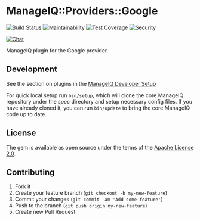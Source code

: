 # ManageIQ::Providers::Google

[![Build Status](https://travis-ci.com/ManageIQ/manageiq-providers-google.svg?branch=master)](https://travis-ci.com/ManageIQ/manageiq-providers-google)
[![Maintainability](https://api.codeclimate.com/v1/badges/48e14bf73ba25baa13e4/maintainability)](https://codeclimate.com/github/ManageIQ/manageiq-providers-google/maintainability)
[![Test Coverage](https://api.codeclimate.com/v1/badges/48e14bf73ba25baa13e4/test_coverage)](https://codeclimate.com/github/ManageIQ/manageiq-providers-google/test_coverage)
[![Security](https://hakiri.io/github/ManageIQ/manageiq-providers-google/master.svg)](https://hakiri.io/github/ManageIQ/manageiq-providers-google/master)

[![Chat](https://badges.gitter.im/Join%20Chat.svg)](https://gitter.im/ManageIQ/manageiq-providers-google?utm_source=badge&utm_medium=badge&utm_campaign=pr-badge&utm_content=badge)

ManageIQ plugin for the Google provider.

## Development

See the section on plugins in the [ManageIQ Developer Setup](http://manageiq.org/docs/guides/developer_setup/plugins)

For quick local setup run `bin/setup`, which will clone the core ManageIQ repository under the *spec* directory and setup necessary config files. If you have already cloned it, you can run `bin/update` to bring the core ManageIQ code up to date.

## License

The gem is available as open source under the terms of the [Apache License 2.0](http://www.apache.org/licenses/LICENSE-2.0).

## Contributing

1. Fork it
2. Create your feature branch (`git checkout -b my-new-feature`)
3. Commit your changes (`git commit -am 'Add some feature'`)
4. Push to the branch (`git push origin my-new-feature`)
5. Create new Pull Request
